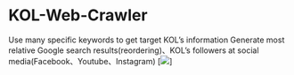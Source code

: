 # KOL-Web-Crawler
Use many specific keywords to get target KOL’s information
Generate most relative Google search results(reordering)、KOL’s followers at social media(Facebook、Youtube、Instagram)
[![](https://github.com/106306028/KOL-Web-Crawler/阿滴英文.jpg)]
